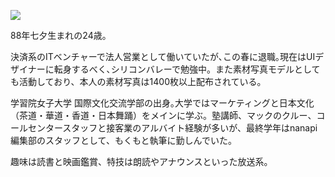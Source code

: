 ![](https://dl.dropboxusercontent.com/u/31114442/images.ellekasai.com/profile.jpeg)

88年七夕生まれの24歳。

決済系のITベンチャーで法人営業として働いていたが､この春に退職｡現在はUIデザイナーに転身するべく､シリコンバレーで勉強中。また素材写真モデルとしても活動しており、本人の素材写真は1400枚以上配布されている。

学習院女子大学 国際文化交流学部の出身｡大学ではマーケティングと日本文化（茶道・華道・香道・日本舞踊）をメインに学ぶ。塾講師、マックのクルー、コールセンタースタッフと接客業のアルバイト経験が多いが、最終学年はnanapi編集部のスタッフとして、もくもと執筆に勤しんでいた。

趣味は読書と映画鑑賞、特技は朗読やアナウンスといった放送系。